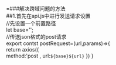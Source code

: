 =###解决跨域问题的方法  
##1.首先在api.js中进行发送请求设置  
//先设置一个前置路径  
let base='';  
//传送json格式的post请求  
export contst postRequest=(url,params)=>{  
   return axios({  
   method:'post ,
   url:`${base}${url}`
   })
}
